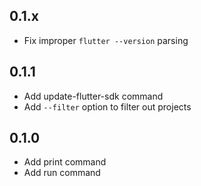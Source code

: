 ## 0.1.x

* Fix improper `flutter --version` parsing

## 0.1.1

* Add update-flutter-sdk command
* Add `--filter` option to filter out projects

## 0.1.0

* Add print command
* Add run command
